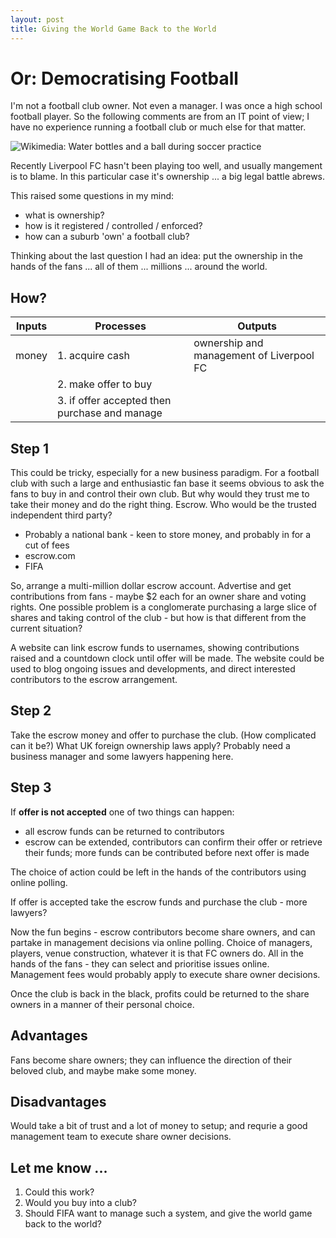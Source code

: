 ```yaml
---
layout: post
title: Giving the World Game Back to the World
---
```

# Or: Democratising Football

I'm not a football club owner. Not even a manager. I was once a high school football player. So the following comments are from an IT point of view; I have no experience running a football club or much else for that matter.

![Wikimedia: Water bottles and a ball during soccer practice](https://upload.wikimedia.org/wikipedia/commons/thumb/f/fe/Water_bottles_and_a_ball_during_soccer_practice.jpg/800px-Water_bottles_and_a_ball_during_soccer_practice.jpg)

Recently Liverpool FC hasn't been playing too well, and usually mangement is to blame. In this particular case it's ownership ... a big legal battle abrews.

This raised some questions in my mind:
* what is ownership?
* how is it registered / controlled / enforced?
* how can a suburb 'own' a football club?

Thinking about the last question I had an idea: put the ownership in the hands of the fans ... all of them ... millions ... around the world.

## How?

|Inputs	|Processes	|Outputs|
|-|-|-|
|money|1. acquire cash |ownership and management of Liverpool FC|
| |2. make offer to buy| |
| |3. if offer accepted then purchase and manage| |

## Step 1

This could be tricky, especially for a new business paradigm. For a football club with such a large and enthusiastic fan base it seems obvious to ask the fans to buy in and control their own club. But why would they trust me to take their money and do the right thing. Escrow. Who would be the trusted independent third party?
* Probably a national bank - keen to store money, and probably in for a cut of fees
* escrow.com
* FIFA

So, arrange a multi-million dollar escrow account. Advertise and get contributions from fans - maybe $2 each for an owner share and voting rights. One possible problem is a conglomerate purchasing a large slice of shares and taking control of the club - but how is that different from the current situation?

A website can link escrow funds to usernames, showing contributions raised and a countdown clock until offer will be made. The website could be used to blog ongoing issues and developments, and direct interested contributors to the escrow arrangement.

## Step 2

Take the escrow money and offer to purchase the club. (How complicated can it be?) What UK foreign ownership laws apply? Probably need a business manager and some lawyers happening here.

## Step 3

If **offer is not accepted** one of two things can happen:
* all escrow funds can be returned to contributors
* escrow can be extended, contributors can confirm their offer or retrieve their funds; more funds can be contributed before next offer is made

The choice of action could be left in the hands of the contributors using online polling.

If offer is accepted take the escrow funds and purchase the club - more lawyers?

Now the fun begins - escrow contributors become share owners, and can partake in management decisions via online polling. Choice of managers, players, venue construction, whatever it is that FC owners do. All in the hands of the fans - they can select and prioritise issues online. Management fees would probably apply to execute share owner decisions.

Once the club is back in the black, profits could be returned to the share owners in a manner of their personal choice.

## Advantages
Fans become share owners; they can influence the direction of their beloved club, and maybe make some money.

## Disadvantages
Would take a bit of trust and a lot of money to setup; and requrie a good management team to execute share owner decisions.

## Let me know ...
1. Could this work?
1. Would you buy into a club?
1. Should FIFA want to manage such a system, and give the world game back to the world?